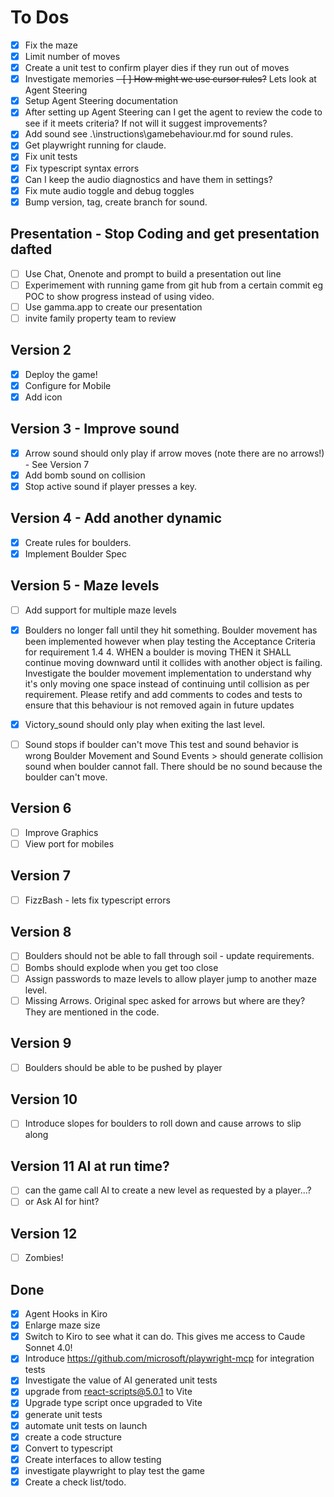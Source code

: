 # To Dos

- [X] Fix the maze
- [x] Limit number of moves
- [x] Create a unit test to confirm player dies if they run out of moves
- [x] Investigate memories
~~- [ ] How might we use cursor rules?~~ Lets look at Agent Steering
- [x] Setup Agent Steering documentation
- [x] After setting up Agent Steering can I get the agent to review the code to see if it meets criteria? If not will it suggest improvements?
- [x] Add sound see .\instructions\gamebehaviour.md for sound rules.
- [x] Get playwright running for claude.
- [x] Fix unit tests
- [x] Fix typescript syntax errors
- [x] Can I keep the audio diagnostics and have them in settings?
- [x] Fix mute audio toggle and debug toggles
- [x] Bump version, tag, create branch for sound.

## Presentation - Stop Coding and get presentation dafted

- [ ] Use Chat, Onenote and prompt to build a presentation out line
- [ ] Experimement with running game from git hub from a certain commit eg POC to show progress instead of using video.
- [ ] Use gamma.app to create our presentation
- [ ] invite family property team to review

## Version 2

- [x] Deploy the game!
- [x] Configure for Mobile
- [x] Add icon

## Version 3 - Improve sound

- [x] Arrow sound should only play if arrow moves (note there are no arrows!) - See Version 7
- [x] Add bomb sound on collision
- [x] Stop active sound if player presses a key.
  
## Version 4 - Add another dynamic

- [x] Create rules for boulders.
- [x] Implement Boulder Spec

## Version 5 - Maze levels

- [ ] Add support for multiple maze levels
- [x] Boulders no longer fall until they hit something.
Boulder movement has been implemented however when play testing the Acceptance Criteria for requirement 1.4 4. WHEN a boulder is moving THEN it SHALL continue moving downward until it collides with another object is failing. Investigate the boulder movement implementation to understand why it's only moving one space instead of continuing until collision as per requirement. Please retify and add comments to codes and tests to ensure that this behaviour is not removed again in future updates
- [x] Victory_sound should only play when exiting the last level.
- [ ] Sound stops if boulder can't move
This test and sound behavior is wrong
Boulder Movement and Sound Events > should generate collision sound when boulder cannot fall. There should be no sound because the boulder can't move.


## Version 6

- [ ] Improve Graphics
- [ ] View port for mobiles

## Version 7

- [ ] FizzBash - lets fix typescript errors

## Version 8

- [ ] Boulders should not be able to fall through soil - update requirements.
- [ ] Bombs should explode when you get too close
- [ ] Assign passwords to maze levels to allow player jump to another maze level.
- [ ] Missing Arrows. Original spec asked for arrows but where are they? They are mentioned in the code.

## Version 9

- [ ] Boulders should be able to be pushed by player

## Version 10

- [ ] Introduce slopes for boulders to roll down and cause arrows to slip along

## Version 11 AI at run time?

- [ ] can the game call AI to create a new level as requested by a player...?
- [ ] or Ask AI for hint?

## Version 12

- [ ] Zombies!

## Done

- [x] Agent Hooks in Kiro
- [x] Enlarge maze size
- [x] Switch to Kiro to see what it can do. This gives me access to Caude Sonnet 4.0!
- [x] Introduce https://github.com/microsoft/playwright-mcp for integration tests
- [x] Investigate the value of AI generated unit tests
- [x] upgrade from react-scripts@5.0.1 to Vite
- [x] Upgrade type script once upgraded to Vite
- [x] generate unit tests
- [x] automate unit tests on launch
- [x] create a code structure
- [x] Convert to typescript
- [x] Create interfaces to allow testing
- [x] investigate playwright to play test the game
- [x] Create a check list/todo.

